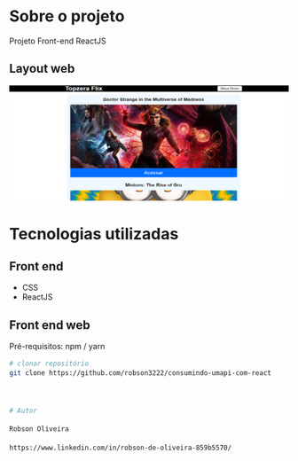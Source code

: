 # Sobre o projeto

Projeto Front-end ReactJS 



## Layout web
![Web 1](https://github.com/robson3222/consumindo-umapi-com-react/blob/main/topzerafilme.png)



# Tecnologias utilizadas

## Front end
- CSS 
- ReactJS

## Front end web
Pré-requisitos: npm / yarn

```bash
# clonar repositório
git clone https://github.com/robson3222/consumindo-umapi-com-react



# Autor

Robson Oliveira

https://www.linkedin.com/in/robson-de-oliveira-859b5570/
